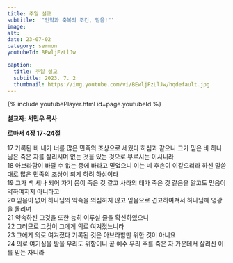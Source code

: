 ```yaml
---
title: 주일 설교
subtitle: '"언약과 축복의 조건, 믿음!"'
image: 
alt:
date: 23-07-02
category: sermon
youtubeId: BEwljFzLlJw

caption:
  title: 주일 설교
  subtitle: 2023. 7. 2
  thumbnail: https://img.youtube.com/vi/BEwljFzLlJw/hqdefault.jpg
---
```

{% include youtubePlayer.html id=page.youtubeId %}

**설교자: 서민우 목사**

**로마서 4장 17~24절**
<div class="bible-text overflow-auto">
17 기록된 바 내가 너를 많은 민족의 조상으로 세웠다 하심과 같으니 그가 믿은 바 하나님은 죽은 자를 살리시며 없는 것을 있는 것으로 부르시는 이시니라<br>
18 아브라함이 바랄 수 없는 중에 바라고 믿었으니 이는 네 후손이 이같으리라 하신 말씀대로 많은 민족의 조상이 되게 하려 하심이라<br>
19 그가 백 세나 되어 자기 몸이 죽은 것 같고 사라의 태가 죽은 것 같음을 알고도 믿음이 약하여지지 아니하고<br>
20 믿음이 없어 하나님의 약속을 의심하지 않고 믿음으로 견고하여져서 하나님께 영광을 돌리며<br>
21 약속하신 그것을 또한 능히 이루실 줄을 확신하였으니<br>
22 그러므로 그것이 그에게 의로 여겨졌느니라<br>
23 그에게 의로 여겨졌다 기록된 것은 아브라함만 위한 것이 아니요<br>
24 의로 여기심을 받을 우리도 위함이니 곧 예수 우리 주를 죽은 자 가운데서 살리신 이를 믿는 자니라<br>
</div>
